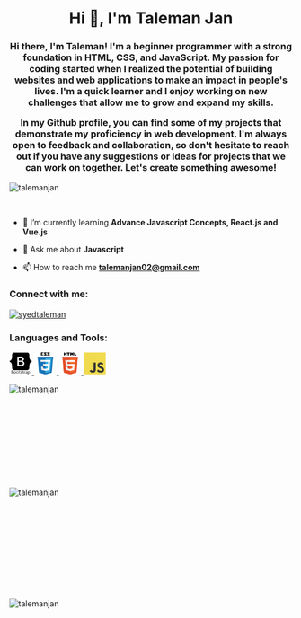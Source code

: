 <h1 align="center">Hi 👋, I'm Taleman Jan</h1>
<h3 align="center">Hi there, I'm Taleman! I'm a beginner programmer with a strong foundation in HTML, CSS, and JavaScript. My passion for coding started when I realized the potential of building websites and web applications to make an impact in people's lives. I'm a quick learner and I enjoy working on new challenges that allow me to grow and expand my skills.

In my Github profile, you can find some of my projects that demonstrate my proficiency in web development. I'm always open to feedback and collaboration, so don't hesitate to reach out if you have any suggestions or ideas for projects that we can work on together. Let's create something awesome!</h3>

<p align="left"> <img src="https://komarev.com/ghpvc/?username=talemanjan&label=Profile%20views&color=0e75b6&style=flat" alt="talemanjan" /> </p>


<p align="left"> <a href="https://twitter.com/" target="blank"><img src="https://img.shields.io/twitter/follow/?logo=twitter&style=for-the-badge" alt="" /></a> </p>

- 🌱 I’m currently learning **Advance Javascript Concepts, React.js and Vue.js**

- 💬 Ask me about **Javascript**

- 📫 How to reach me **talemanjan02@gmail.com**

<h3 align="left">Connect with me:</h3>
<p align="left">
<a href="https://instagram.com/syedtaleman" target="blank"><img align="center" src="https://raw.githubusercontent.com/rahuldkjain/github-profile-readme-generator/master/src/images/icons/Social/instagram.svg" alt="syedtaleman" height="30" width="40" /></a>
</p>

<h3 align="left">Languages and Tools:</h3>
<p align="left"> <a href="https://getbootstrap.com" target="_blank" rel="noreferrer"> <img src="https://raw.githubusercontent.com/devicons/devicon/master/icons/bootstrap/bootstrap-plain-wordmark.svg" alt="bootstrap" width="40" height="40"/> </a> <a href="https://www.w3schools.com/css/" target="_blank" rel="noreferrer"> <img src="https://raw.githubusercontent.com/devicons/devicon/master/icons/css3/css3-original-wordmark.svg" alt="css3" width="40" height="40"/> </a> <a href="https://www.w3.org/html/" target="_blank" rel="noreferrer"> <img src="https://raw.githubusercontent.com/devicons/devicon/master/icons/html5/html5-original-wordmark.svg" alt="html5" width="40" height="40"/> </a> <a href="https://developer.mozilla.org/en-US/docs/Web/JavaScript" target="_blank" rel="noreferrer"> <img src="https://raw.githubusercontent.com/devicons/devicon/master/icons/javascript/javascript-original.svg" alt="javascript" width="40" height="40"/> </a> <a href="https://reactjs.org/" target="_blank" rel="noreferrer"> </a> </p>

<p><img align="left" width="400px" src="https://github-readme-stats.vercel.app/api/top-langs?username=talemanjan&show_icons=true&locale=en&layout=compact" alt="talemanjan" /></p> <br><br><br><br><br><br><br><br><br><br>

<p>&nbsp;<img align="left" src="https://github-readme-stats.vercel.app/api?username=talemanjan&show_icons=true&locale=en" alt="talemanjan" /></p>
<br><br><br><br><br><br><br><br><br>

<p><img align="left" src="https://github-readme-streak-stats.herokuapp.com/?user=talemanjan&" alt="talemanjan" /></p>
<br><br><br>
